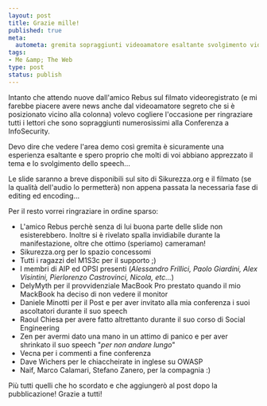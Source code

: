 ```yaml
--- 
layout: post
title: Grazie mille!
published: true
meta: 
  autometa: gremita sopraggiunti videoamatore esaltante svolgimento videoregistrato farebbe intanto
tags: 
- Me &amp; The Web
type: post
status: publish
---
```

Intanto che attendo nuove dall'amico Rebus sul filmato videoregistrato (e mi farebbe piacere avere news anche dal videoamatore segreto che si è posizionato vicino alla colonna) volevo cogliere l'occasione per ringraziare tutti i lettori che sono sopraggiunti numerosissimi alla Conferenza a InfoSecurity.  
  
Devo dire che vedere l'area demo così gremita è sicuramente una esperienza esaltante e spero proprio che molti di voi abbiano apprezzato il tema e lo svolgimento dello speech...  
  
Le slide saranno a breve disponibili sul sito di Sikurezza.org e il filmato (se la qualità dell'audio lo permetterà) non appena passata la necessaria fase di editing ed encoding...  
  
Per il resto vorrei ringraziare in ordine sparso:  
  
* L'amico Rebus perchè senza di lui buona parte delle slide non esisterebbero. Inoltre si è rivelato spalla invidiabile durante la manifestazione, oltre che ottimo (speriamo) cameraman!
* Sikurezza.org per lo spazio concessomi
* Tutti i ragazzi del M1S3c per il supporto ;)
* I membri di AIP ed OPSI presenti (*Alessandro Frillici, Paolo Giardini, Alex Visintini, Pierlorenzo Castrovinci, Nicola, etc...*)
* DelyMyth per il provvidenziale MacBook Pro prestato quando il mio MackBook ha deciso di non vedere il monitor
* Daniele Minotti per il Post e per aver invitato alla mia conferenza i suoi ascoltatori durante il suo speech
* Raoul Chiesa per avere fatto altrettanto durante il suo corso di Social Engineering
* Zen per avermi dato una mano in un attimo di panico e per aver shrinkato il suo speech "*per non andare lungo*"
* Vecna per i commenti a fine conferenza
* Dave Wichers per le chiaccheirate in inglese su OWASP
* Naif, Marco Calamari, Stefano Zanero, per la compagnia :)  
  
Più tutti quelli che ho scordato e che aggiungerò al post dopo la pubblicazione! Grazie a tutti! 
